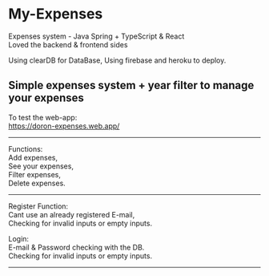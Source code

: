 # My-Expenses
Expenses system - Java Spring + TypeScript & React <br/>
Loved the backend & frontend sides

Using clearDB for DataBase, Using firebase and heroku to deploy.

Simple expenses system + year filter to manage your expenses
------------------

To test the web-app: <br/>
https://doron-expenses.web.app/

--------
Functions: <br/>
Add expenses,<br/>
See your expenses,<br/>
Filter expenses,<br/>
Delete expenses.<br/>

--------

Register Function:<br/>
Cant use an already registered E-mail,<br/>
Checking for invalid inputs or empty inputs.<br/>

Login:<br/>
E-mail & Password checking with the DB.<br/>
Checking for invalid inputs or empty inputs.<br/>

---------
